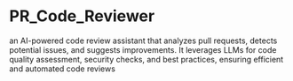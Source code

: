 # PR_Code_Reviewer
an AI-powered code review assistant that analyzes pull requests, detects potential issues, and suggests improvements. It leverages LLMs for code quality assessment, security checks, and best practices, ensuring efficient and automated code reviews
